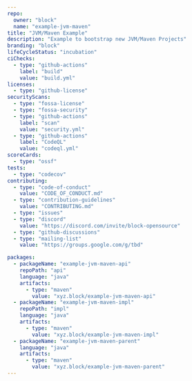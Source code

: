 ```yaml
---
repo:
  owner: "block"
  name: "example-jvm-maven"
title: "JVM/Maven Example"
description: "Example to bootstrap new JVM/Maven Projects"
branding: "block"
lifeCycleStatus: "incubation"
ciChecks:
  - type: "github-actions"
    label: "build"
    value: "build.yml"
licenses:
  - type: "github-license"
securityScans:
  - type: "fossa-license"
  - type: "fossa-security"
  - type: "github-actions"
    label: "scan"
    value: "security.yml"
  - type: "github-actions"
    label: "CodeQL"
    value: "codeql.yml"
scoreCards:
  - type: "ossf"
tests:
  - type: "codecov"
contributing:
  - type: "code-of-conduct"
    value: "CODE_OF_CONDUCT.md"
  - type: "contribution-guidelines"
    value: "CONTRIBUTING.md"
  - type: "issues"
  - type: "discord"
    value: "https://discord.com/invite/block-opensource"
  - type: "github-discussions"
  - type: "mailing-list"
    value: "https://groups.google.com/g/tbd"

packages:
  - packageName: "example-jvm-maven-api"
    repoPath: "api"
    language: "java"
    artifacts:
      - type: "maven"
        value: "xyz.block/example-jvm-maven-api"
  - packageName: "example-jvm-maven-impl"
    repoPath: "impl"
    language: "java"
    artifacts:
      - type: "maven"
        value: "xyz.block/example-jvm-maven-impl"
  - packageName: "example-jvm-maven-parent"
    language: "java"
    artifacts:
      - type: "maven"
        value: "xyz.block/example-jvm-maven-parent"
---
```

